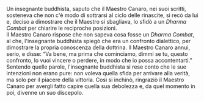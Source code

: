 Un insegnante buddhista, saputo che il Maestro Canaro, nei suoi scritti, sosteneva che non c'è modo di sottrarsi al ciclo delle rinascite, si recò da lui e, deciso a dimostrare che il Maestro si sbagliava, lo sfidò a un *Dharma Combat* per chiarire le reciproche posizioni.  
Il Maestro Canaro rispose che non sapeva cosa fosse un *Dharma Combat*, al che, l'insegnante buddhista spiegò che era un confronto dialettico, per dimostrare la propria conoscenza della dottrina. 
Il Maestro Canaro annuì, serio, e disse:
“Va bene, ma prima che cominciamo, dimmi se tu, questo confronto, lo vuoi vincere o perdere, in modo che io possa accontentarti.”
Sentendo quelle parole, l'insegnante buddhista si rese conto che le sue intenzioni non erano pure: non voleva quella sfida per arrivare alla verità, ma solo per il piacere della vittoria.
Così si inchinò, ringraziò il Maestro Canaro per avergli fatto capire quella sua debolezza e, da quel momento in poi, divenne un suo discepolo.
